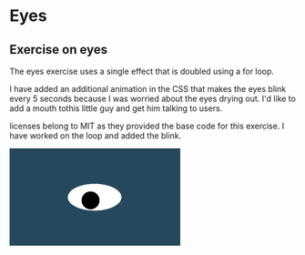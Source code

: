 # Eyes
## Exercise on eyes
<p>The eyes exercise uses a single effect that is doubled using a for loop.</p>
<p>I have added an additional animation in the CSS that makes the eyes blink every 5 seconds because I was worried about the eyes drying out. I'd like to add a mouth tothis little guy and get him talking to users.</p>
<p>licenses belong to MIT as they provided the base code for this exercise. I have worked on the loop and added the blink.</p>
<img src= "oneeye.png" width='300'/>
